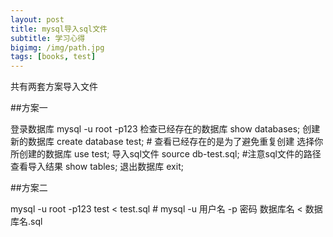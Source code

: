 ```yaml
---
layout: post
title: mysql导入sql文件
subtitle: 学习心得
bigimg: /img/path.jpg
tags: [books, test]
---
```


共有两套方案导入文件

 ##方案一
 

登录数据库
mysql -u root -p123
检查已经存在的数据库
show databases;
创建新的数据库
create database test;
\# 查看已经存在的是为了避免重复创建
选择你所创建的数据库
use test;
导入sql文件
source db-test.sql;
\#注意sql文件的路径
查看导入结果
show tables;
退出数据库
exit;

##方案二
 
mysql -u root -p123 test < test.sql
\# mysql -u 用户名 -p 密码 数据库名 < 数据库名.sql
